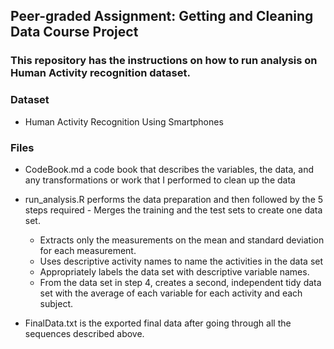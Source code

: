 ## Peer-graded Assignment: Getting and Cleaning Data Course Project

### This repository has the instructions on how to run analysis on Human Activity recognition dataset.

### Dataset
   - Human Activity Recognition Using Smartphones

### Files
  - CodeBook.md a code book that describes the variables, the data, and any transformations or work that I performed to clean up the data

  - run_analysis.R performs the data preparation and then followed by the 5 steps required      - Merges the training and the test sets to create one data set.
     - Extracts only the measurements on the mean and standard deviation for each measurement.
     - Uses descriptive activity names to name the activities in the data set
     - Appropriately labels the data set with descriptive variable names.
     - From the data set in step 4, creates a second, independent tidy data set with the average of each variable for each activity and each subject.
 - FinalData.txt is the exported final data after going through all the sequences described above.